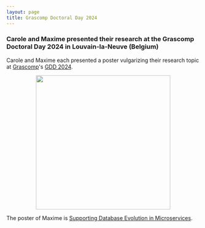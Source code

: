 ```yaml
---
layout: page
title: Grascomp Doctoral Day 2024
---
```


<h3>Carole and Maxime presented their research at the Grascomp Doctoral Day 2024 in Louvain-la-Neuve (Belgium)</h3>

Carole and Maxime each presented a poster vulgarizing their research topic at <a href="https://www.frs-fnrs.be/fr/financements/chercheur-doctorant/ecoles-doctorales/ecoles-doctorales-thematiques/119-fr/nos-financements/chercheur-doctorant/ecoles-doctorales/edt/221-graduate-school-in-computing-science-grascomp" target="_blank">Grascomp</a>'s <a href="https://web.umons.ac.be/infortech/event/grascomp-2024-doctoral-school-for-computing-science/" target="_blank">GDD 2024</a>.

<div style="display: flex; justify-content: space-around;">
    <img src="{{ site.baseurl }}/images/GDD-1.jpeg" height="350px"/>
</div>

The poster of Maxime is <a href="https://zenodo.org/records/13753347" target="_blank">Supporting Database Evolution in Microservices</a>.